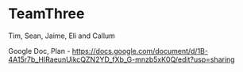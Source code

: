 # TeamThree
Tim, Sean, Jaime, Eli and Callum


Google Doc, Plan - https://docs.google.com/document/d/1B-4A15r7b_HlRaeunUikcQZN2YD_fXb_G-mnzb5xK0Q/edit?usp=sharing
